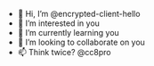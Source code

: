- 👋 Hi, I’m @encrypted-client-hello
- 👀 I’m interested in you
- 🌱 I’m currently learning you
- 💞️ I’m looking to collaborate on you
- 📫 Think twice? @cc8pro

<!---
encrypted-client-hello/encrypted-client-hello is a ✨ special ✨ repository because its `README.md` (this file) appears on your GitHub profile.
You can click the Preview link to take a look at your changes.
--->
